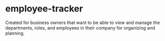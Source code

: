 # employee-tracker
Created for business owners that want to be able to view and manage the departments, roles, and employees in their company for organizing and planning.
